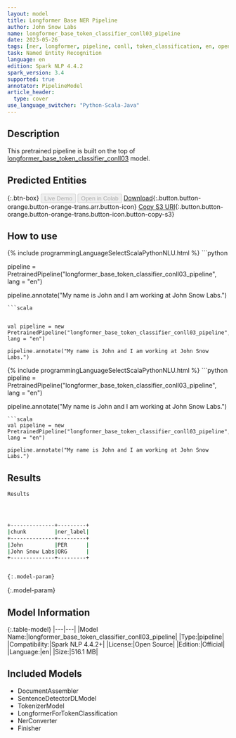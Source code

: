 ```yaml
---
layout: model
title: Longformer Base NER Pipeline
author: John Snow Labs
name: longformer_base_token_classifier_conll03_pipeline
date: 2023-05-26
tags: [ner, longformer, pipeline, conll, token_classification, en, open_source]
task: Named Entity Recognition
language: en
edition: Spark NLP 4.4.2
spark_version: 3.4
supported: true
annotator: PipelineModel
article_header:
  type: cover
use_language_switcher: "Python-Scala-Java"
---
```


## Description

This pretrained pipeline is built on the top of [longformer_base_token_classifier_conll03](https://nlp.johnsnowlabs.com/2021/10/09/longformer_base_token_classifier_conll03_en.html) model.

## Predicted Entities



{:.btn-box}
<button class="button button-orange" disabled>Live Demo</button>
<button class="button button-orange" disabled>Open in Colab</button>
[Download](https://s3.amazonaws.com/auxdata.johnsnowlabs.com/public/models/longformer_base_token_classifier_conll03_pipeline_en_4.4.2_3.4_1685065123047.zip){:.button.button-orange.button-orange-trans.arr.button-icon}
[Copy S3 URI](s3://auxdata.johnsnowlabs.com/public/models/longformer_base_token_classifier_conll03_pipeline_en_4.4.2_3.4_1685065123047.zip){:.button.button-orange.button-orange-trans.button-icon.button-copy-s3}

## How to use

<div class="tabs-box" markdown="1">
{% include programmingLanguageSelectScalaPythonNLU.html %}
```python


pipeline = PretrainedPipeline("longformer_base_token_classifier_conll03_pipeline", lang = "en")

pipeline.annotate("My name is John and I am working at John Snow Labs.")
```
```scala


val pipeline = new PretrainedPipeline("longformer_base_token_classifier_conll03_pipeline", lang = "en")

pipeline.annotate("My name is John and I am working at John Snow Labs.")
```
</div>

<div class="tabs-box" markdown="1">
{% include programmingLanguageSelectScalaPythonNLU.html %}
```python
pipeline = PretrainedPipeline("longformer_base_token_classifier_conll03_pipeline", lang = "en")

pipeline.annotate("My name is John and I am working at John Snow Labs.")
```
```scala
val pipeline = new PretrainedPipeline("longformer_base_token_classifier_conll03_pipeline", lang = "en")

pipeline.annotate("My name is John and I am working at John Snow Labs.")
```
</div>

## Results

```bash
Results




+--------------+---------+
|chunk         |ner_label|
+--------------+---------+
|John          |PER      |
|John Snow Labs|ORG      |
+--------------+---------+


{:.model-param}
```

{:.model-param}
## Model Information

{:.table-model}
|---|---|
|Model Name:|longformer_base_token_classifier_conll03_pipeline|
|Type:|pipeline|
|Compatibility:|Spark NLP 4.4.2+|
|License:|Open Source|
|Edition:|Official|
|Language:|en|
|Size:|516.1 MB|

## Included Models

- DocumentAssembler
- SentenceDetectorDLModel
- TokenizerModel
- LongformerForTokenClassification
- NerConverter
- Finisher